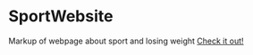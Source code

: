 # SportWebsite
Markup of webpage about sport and losing weight
[Check it out!](https://yanaholoborodko.github.io/SportWebsite/)
